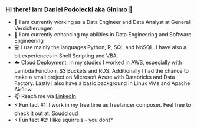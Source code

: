### Hi there! Iam Daniel Podolecki aka Ginimo 👋

- 🔭 I am currently working as a Data Engineer and Data Analyst at Generali Versicherungen
- 🌱 I am currently enhancing my abilities in  Data Engineering and Software Engineering
- 💻 I use mainly the languages Python, R, SQL and NoSQL. I have also a bit experiences in Shell Scripting and VBA.
- ☁️ Cloud Deployment: In my studies I worked in AWS, especially with Lambda Function, S3 Buckets and RDS. Additionally I had the chance to make a small project on Microsoft Azure with Databricks and Data Factory. Lastly I also have a basic background in Linux VMs and Apache Airflow. 
- 📫 Reach me via [LinkedIn](https://www.linkedin.com/in/daniel-podolecki-97a71b185/) 
- ⚡ Fun fact #1: I work in my free time as freelancer composer. Feel free to check it out at: [Soudcloud](https://www.soundcloud.com/ginimo)
- ⚡ Fun fact #2: I like squirrels - you dont?
